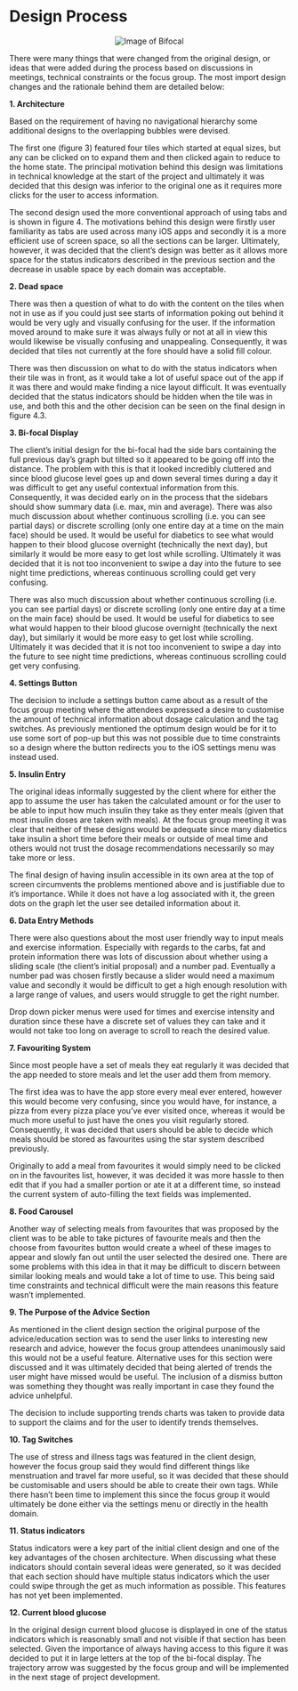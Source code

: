 # Design Process

<p align="center">
	<img src="https://raw.githubusercontent.com/danwells96/ARISES/master/ARISES/Display/Bifocal.png" alt="Image of Bifocal"/>
</p>

There were many things that were changed from the original design, or ideas that were added during the process based on discussions in meetings, technical constraints or the focus group. The most import design changes and the rationale behind them are detailed below:

**1.	  Architecture**

Based on the requirement of having no navigational hierarchy some additional designs to the overlapping bubbles were devised.
      
The first one (figure 3) featured four tiles which started at equal sizes, but any can be clicked on to expand them and then        clicked again to reduce to the home state. The principal motivation behind this design was limitations in technical knowledge at the start of the project and ultimately it was decided that this design was inferior to the original one as it requires more clicks for the user to access information.

The second design used the more conventional approach of using tabs and is shown in figure 4. The motivations behind this design were firstly user familiarity as tabs are used across many iOS apps and secondly it is a more efficient use of screen space, so all the sections can be larger. Ultimately, however, it was decided that the client’s design was better as it allows more space for the status indicators described in the previous section and the decrease in usable space by each domain was acceptable.

**2.	  Dead space**
    
There was then a question of what to do with the content on the tiles when not in use as if you could just see starts of information poking out behind it would be very ugly and visually confusing for the user. If the information moved around to make sure it was always fully or not at all in view this would likewise be visually confusing and unappealing. Consequently, it was decided that tiles not currently at the fore should have a solid fill colour.
      
   
There was then discussion on what to do with the status indicators when their tile was in front, as it would take a lot of useful space out of the app if it was there and would make finding a nice layout difficult. It was eventually decided that the status indicators should be hidden when the tile was in use, and both this and the other decision can be seen on the final design in figure 4.3.
    
**3.    Bi-focal Display**

The client’s initial design for the bi-focal had the side bars containing the full previous day’s graph but tilted so it appeared to be going off into the distance. The problem with this is that it looked incredibly cluttered and since blood glucose level goes up and down several times during a day it was difficult to get any useful contextual information from this. Consequently, it was decided early on in the process that the sidebars should show summary data (i.e. max, min and average).
There was also much discussion about whether continuous scrolling (i.e. you can see partial days) or discrete scrolling (only one entire day at a time on the main face) should be used. It would be useful for diabetics to see what would happen to their blood glucose overnight (technically the next day), but similarly it would be more easy to get lost while scrolling.  Ultimately it was decided that it is not too inconvenient to swipe a day into the future to see night time predictions, whereas continuous scrolling could get very confusing.

There was also much discussion about whether continuous scrolling (i.e. you can see partial days) or discrete scrolling (only one entire day at a time on the main face) should be used. It would be useful for diabetics to see what would happen to their blood glucose overnight (technically the next day), but similarly it would be more easy to get lost while scrolling.  Ultimately it was decided that it is not too inconvenient to swipe a day into the future to see night time predictions, whereas continuous scrolling could get very confusing.
      
**4.    Settings Button**

The decision to include a settings button came about as a result of the focus group meeting where the attendees expressed a desire to customise the amount of technical information about dosage calculation and the tag switches. As previously mentioned the optimum design would be for it to use some sort of pop-up but this was not possible due to time constraints so a design where the button redirects you to the iOS settings menu was instead used. 
      
**5.    Insulin Entry**

The original ideas informally suggested by the client where for either the app to assume the user has taken the calculated amount or for the user to be able to input how much insulin they take as they enter meals (given that most insulin doses are taken with meals). At the focus group meeting it was clear that neither of these designs would be adequate since many diabetics take insulin a short time before their meals or outside of meal time and others would not trust the dosage recommendations necessarily so may take more or less. 
      
The final design of having insulin accessible in its own area at the top of screen circumvents the problems mentioned above and is justifiable due to it’s importance. While it does not have a log associated with it, the green dots on the graph let the user see detailed information about it.
      
**6.    Data Entry Methods**

There were also questions about the most user friendly way to input meals and exercise information. Especially with regards to the carbs, fat and protein information there was lots of discussion about whether using a sliding scale (the client’s initial proposal) and a number pad. Eventually a number pad was chosen firstly because a slider would need a maximum value and secondly it would be difficult to get a high enough resolution with a large range of values, and users would struggle to get the right number.
      
Drop down picker menus were used for times and exercise intensity and duration since these have a discrete set of values they can take and it would not take too long on average to scroll to reach the desired value.
      
**7.    Favouriting System**

Since most people have a set of meals they eat regularly it was decided that the app needed to store meals and let the user add them from memory.
      
The first idea was to have the app store every meal ever entered, however this would become very confusing, since you would have, for instance, a pizza from every pizza place you’ve ever visited once, whereas it would be much more useful to just have the ones you visit regularly stored. Consequently, it was decided that users should be able to decide which meals should be stored as favourites using the star system described previously.
      
Originally to add a meal from favourites it would simply need to be clicked on in the favourites list, however, it was decided it was more hassle to then edit that if you had a smaller portion or ate it at a different time, so instead the current system of auto-filling the text fields was implemented.
      
**8.    Food Carousel**

Another way of selecting meals from favourites that was proposed by the client was to be able to take pictures of favourite meals and then the choose from favourites button would create a wheel of these images to appear and slowly fan out until the user selected the desired one. There are some problems with this idea in that it may be difficult to discern between similar looking meals and would take a lot of time to use. This being said time constraints and technical difficult were the main reasons this feature wasn’t implemented.
      
**9.    The Purpose of the Advice Section**

As mentioned in the client design section the original purpose of the advice/education section was to send the user links to interesting new research and advice, however the focus group attendees unanimously said this would not be a useful feature. Alternative uses for this section were discussed and it was ultimately decided that being alerted of trends the user might have missed would be useful. The inclusion of a dismiss button was something they thought was really important in case they found the advice unhelpful. 
      
The decision to include supporting trends charts was taken to provide data to support the claims and for the user to identify trends themselves.
      
**10.   Tag Switches**

The use of stress and illness tags was featured in the client design, however the focus group said they would find different things like menstruation and travel far more useful, so it was decided that these should be customisable and users should be able to create their own tags. While there hasn’t been time to implement this since the focus group it would ultimately be done either via the settings menu or directly in the health domain.
      
**11.   Status indicators**

Status indicators were a key part of the initial client design and one of the key advantages of the chosen architecture.  When discussing what these indicators should contain several ideas were generated, so it was decided that each section should have multiple status indicators which the user could swipe through the get as much information as possible. This features has not yet been implemented.
      
**12.   Current blood glucose**

In the original design current blood glucose is displayed in one of the status indicators which is reasonably small and not visible if that section has been selected. Given the importance of always having access to this figure it was decided to put it in large letters at the top of the bi-focal display. The trajectory arrow was suggested by the focus group and will be implemented in the next stage of project development.
